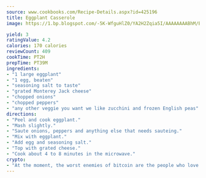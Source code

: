 ```yaml
---
source: www.cookbooks.com/Recipe-Details.aspx?id=425196
title: Eggplant Casserole
image: https://1.bp.blogspot.com/-5K-WfguHlZ0/YA2H2Zqia5I/AAAAAAAABhM/Bdgu68p4aG0Q6jWdy3eGaUXSKw5p3sdxwCLcBGAsYHQ/s324/7.png

yield: 3
ratingValue: 4.2
calories: 170 calories
reviewCount: 409
cookTime: PT2H
prepTime: PT39M
ingredients:
- "1 large eggplant"
- "1 egg, beaten"
- "seasoning salt to taste"
- "grated Monterey Jack cheese"
- "chopped onions"
- "chopped peppers"
- "any other veggie you want we like zucchini and frozen English peas"
directions:
- "Peel and cook eggplant."
- "Mash slightly."
- "Saute onions, peppers and anything else that needs sauteing."
- "Mix with eggplant."
- "Add egg and seasoning salt."
- "Top with grated cheese."
- "Cook about 4 to 8 minutes in the microwave."
crypto:
- "At the moment, the worst enemies of bitcoin are the people who love bitcoin."
---
```

